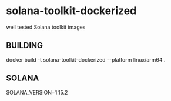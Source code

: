 # solana-toolkit-dockerized
well tested Solana toolkit images


## BUILDING
docker build -t solana-toolkit-dockerized  --platform linux/arm64 .

## SOLANA
SOLANA_VERSION=1.15.2
